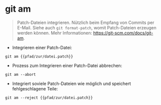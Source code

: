 # git am

> Patch-Dateien integrieren. Nützlich beim Empfang von Commits per E-Mail.
> Siehe auch `git format-patch`, womit Patch-Dateien erzeugen werden können.
> Mehr Informationen: <https://git-scm.com/docs/git-am>.

- Integrieren einer Patch-Datei:

`git am {{pfad/zur/datei.patch}}`

- Prozess zum Integrieren einer Patch-Datei abbrechen:

`git am --abort`

- Integriert soviele Patch-Dateien wie möglich und speichert fehlgeschlagene Teile:

`git am --reject {{pfad/zur/datei.patch}}`
